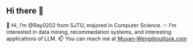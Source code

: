## Hi there 👋

👋 Hi, I’m @Ray0202 from SJTU, majored in Computer Science.
✨ I’m interested in data mining, recommedation systems, and interesting applications of LLM.
📫 You can reach me at Muyan-Weng@outlook.com

<!--
**Ray0202/Ray0202** is a ✨ _special_ ✨ repository because its `README.md` (this file) appears on your GitHub profile.

Here are some ideas to get you started:

- 🔭 I’m currently working on ...
- 🌱 I’m currently learning ...
- 👯 I’m looking to collaborate on ...
- 🤔 I’m looking for help with ...
- 💬 Ask me about ...
- 📫 How to reach me: ...
- 😄 Pronouns: ...
- ⚡ Fun fact: ...
-->
